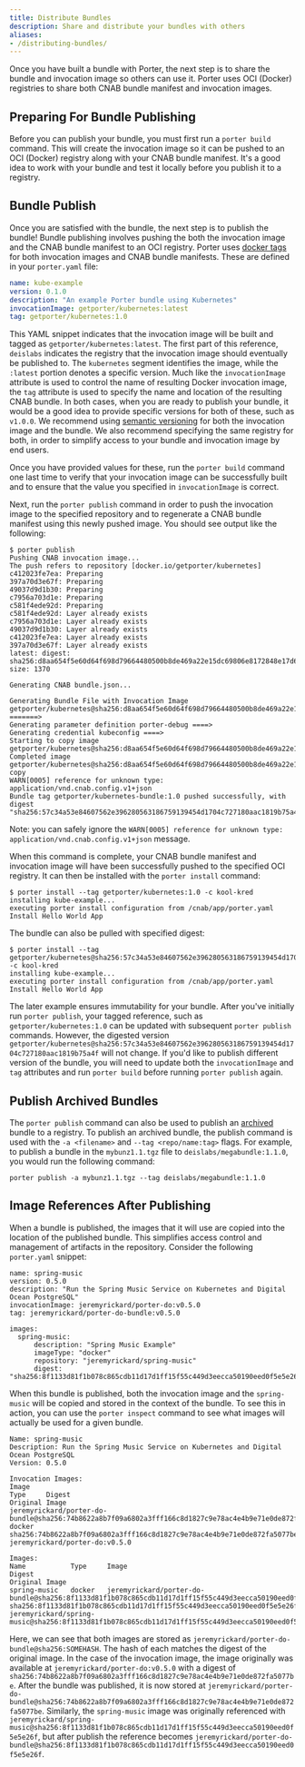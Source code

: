 ```yaml
---
title: Distribute Bundles
description: Share and distribute your bundles with others
aliases:
- /distributing-bundles/
---
```


Once you have built a bundle with Porter, the next step is to share the bundle and invocation image so others can use it. Porter uses OCI (Docker) registries to share both CNAB bundle manifest and invocation images.

## Preparing For Bundle Publishing

Before you can publish your bundle, you must first run a `porter build` command. This will create the invocation image so it can be pushed to an OCI (Docker) registry along with your CNAB bundle manifest. It's a good idea to work with your bundle and test it locally before you publish it to a registry.

## Bundle Publish

Once you are satisfied with the bundle, the next step is to publish the bundle! Bundle publishing involves pushing the both the invocation image and the CNAB bundle manifest to an OCI registry. Porter uses [docker tags](https://docs.docker.com/engine/reference/commandline/tag/) for both invocation images and CNAB bundle manifests. These are defined in your `porter.yaml` file:

```yaml
name: kube-example
version: 0.1.0
description: "An example Porter bundle using Kubernetes"
invocationImage: getporter/kubernetes:latest
tag: getporter/kubernetes:1.0
```

This YAML snippet indicates that the invocation image will be built and tagged as `getporter/kubernetes:latest`. The first part of this reference, `deislabs` indicates the registry that the invocation image should eventually be published to. The `kubernetes` segment identifies the image, while the `:latest` portion denotes a specific version. Much like the `invocationImage` attribute is used to control the name of resulting Docker invocation image, the `tag` attribute is used to specify the name and location of the resulting CNAB bundle. In both cases, when you are ready to publish your bundle, it would be a good idea to provide specific versions for both of these, such as `v1.0.0`. We recommend using [semantic versioning](https://semver.org/) for both the invocation image and the bundle. We also recommend specifying the same registry for both, in order to simplify access to your bundle and invocation image by end users.

Once you have provided values for these, run the `porter build` command one last time to verify that your invocation image can be successfully built and to ensure that the value you specified in `invocationImage` is correct.

Next, run the `porter publish` command in order to push the invocation image to the specified repository and to regenerate a CNAB bundle manifest using this newly pushed image. You should see output like the following:

```
$ porter publish
Pushing CNAB invocation image...
The push refers to repository [docker.io/getporter/kubernetes]
c412023fe7ea: Preparing
397a70d3e67f: Preparing
49037d9d1b30: Preparing
c7956a703d1e: Preparing
c581f4ede92d: Preparing
c581f4ede92d: Layer already exists
c7956a703d1e: Layer already exists
49037d9d1b30: Layer already exists
c412023fe7ea: Layer already exists
397a70d3e67f: Layer already exists
latest: digest: sha256:d8aa654f5e60d64f698d79664480500b8de469a22e15dc69806e8172848e17d6 size: 1370

Generating CNAB bundle.json...

Generating Bundle File with Invocation Image getporter/kubernetes@sha256:d8aa654f5e60d64f698d79664480500b8de469a22e15dc69806e8172848e17d6 =======>
Generating parameter definition porter-debug ====>
Generating credential kubeconfig ====>
Starting to copy image getporter/kubernetes@sha256:d8aa654f5e60d64f698d79664480500b8de469a22e15dc69806e8172848e17d6...
Completed image getporter/kubernetes@sha256:d8aa654f5e60d64f698d79664480500b8de469a22e15dc69806e8172848e17d6 copy
WARN[0005] reference for unknown type: application/vnd.cnab.config.v1+json
Bundle tag getporter/kubernetes-bundle:1.0 pushed successfully, with digest "sha256:57c34a53e84607562e396280563186759139454d1704c727180aac1819b75a4f"
```

Note: you can safely ignore the `WARN[0005] reference for unknown type: application/vnd.cnab.config.v1+json` message.

When this command is complete, your CNAB bundle manifest and invocation image will have been successfully pushed to the specified OCI registry. It can then be installed with the `porter install` command:

```
$ porter install --tag getporter/kubernetes:1.0 -c kool-kred
installing kube-example...
executing porter install configuration from /cnab/app/porter.yaml
Install Hello World App
```

The bundle can also be pulled with specified digest:

```
$ porter install --tag getporter/kubernetes@sha256:57c34a53e84607562e396280563186759139454d1704c727180aac1819b75a4f -c kool-kred
installing kube-example...
executing porter install configuration from /cnab/app/porter.yaml
Install Hello World App
```

The later example ensures immutability for your bundle. After you've initially run `porter publish`, your tagged reference, such as `getporter/kubernetes:1.0` can be updated with subsequent `porter publish` commands. However, the digested version `getporter/kubernetes@sha256:57c34a53e84607562e396280563186759139454d1704c727180aac1819b75a4f` will not change. If you'd like to publish different version of the bundle, you will need to update both the `invocationImage` and `tag` attributes and run `porter build` before running `porter publish` again.

## Publish Archived Bundles

The `porter publish` command can also be used to publish an [archived](/archive-bundles/) bundle to a registry. To publish an archived bundle, the publish command is used with the `-a <filename>` and `--tag <repo/name:tag>` flags. For example, to publish a bundle in the `mybunz1.1.tgz` file to `deislabs/megabundle:1.1.0`, you would run the following command:

```
porter publish -a mybunz1.1.tgz --tag deislabs/megabundle:1.1.0
```

## Image References After Publishing

When a bundle is published, the images that it will use are copied into the location of the published bundle. This simplifies access control and management of artifacts in the repository. Consider the following `porter.yaml` snippet:

```
name: spring-music
version: 0.5.0
description: "Run the Spring Music Service on Kubernetes and Digital Ocean PostgreSQL"
invocationImage: jeremyrickard/porter-do:v0.5.0
tag: jeremyrickard/porter-do-bundle:v0.5.0

images:
  spring-music:
      description: "Spring Music Example"
      imageType: "docker"
      repository: "jeremyrickard/spring-music"
      digest: "sha256:8f1133d81f1b078c865cdb11d17d1ff15f55c449d3eecca50190eed0f5e5e26f"
```

When this bundle is published, both the invocation image and the `spring-music` will be copied and stored in the context of the bundle. To see this in action, you can use the `porter inspect` command to see what images will actually be used for a given bundle.

```
Name: spring-music
Description: Run the Spring Music Service on Kubernetes and Digital Ocean PostgreSQL
Version: 0.5.0

Invocation Images:
Image                                                                                                    Type     Digest                                                                    Original Image
jeremyrickard/porter-do-bundle@sha256:74b8622a8b7f09a6802a3fff166c8d1827c9e78ac4e4b9e71e0de872fa5077be   docker   sha256:74b8622a8b7f09a6802a3fff166c8d1827c9e78ac4e4b9e71e0de872fa5077be   jeremyrickard/porter-do:v0.5.0

Images:
Name           Type     Image                                                                                                    Digest                                                                    Original Image
spring-music   docker   jeremyrickard/porter-do-bundle@sha256:8f1133d81f1b078c865cdb11d17d1ff15f55c449d3eecca50190eed0f5e5e26f   sha256:8f1133d81f1b078c865cdb11d17d1ff15f55c449d3eecca50190eed0f5e5e26f   jeremyrickard/spring-music@sha256:8f1133d81f1b078c865cdb11d17d1ff15f55c449d3eecca50190eed0f5e5e26f
```

Here, we can see that both images are stored as `jeremyrickard/porter-do-bundle@sha256:SOMEHASH`. The hash of each matches the digest of the original image. In the case of the invocation image, the image originally was available at `jeremyrickard/porter-do:v0.5.0` with a digest of `sha256:74b8622a8b7f09a6802a3fff166c8d1827c9e78ac4e4b9e71e0de872fa5077be`. After the bundle was published, it is now stored at `jeremyrickard/porter-do-bundle@sha256:74b8622a8b7f09a6802a3fff166c8d1827c9e78ac4e4b9e71e0de872fa5077be`. Similarly, the `spring-music` image was originally referenced with `jeremyrickard/spring-music@sha256:8f1133d81f1b078c865cdb11d17d1ff15f55c449d3eecca50190eed0f5e5e26f`, but after publish the reference becomes `jeremyrickard/porter-do-bundle@sha256:8f1133d81f1b078c865cdb11d17d1ff15f55c449d3eecca50190eed0f5e5e26f`.
